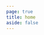 ```yaml
---
page: true
title: home
aside: false
---
```

<script setup>
import Page from "./.vitepress/theme/components/Page.vue";
import { useData } from "vitepress";
const { theme } = useData();
const posts = theme.value.posts.slice(0,8)
</script>
<Page :posts="posts" :pageCurrent="1" :pagesNum="6" />